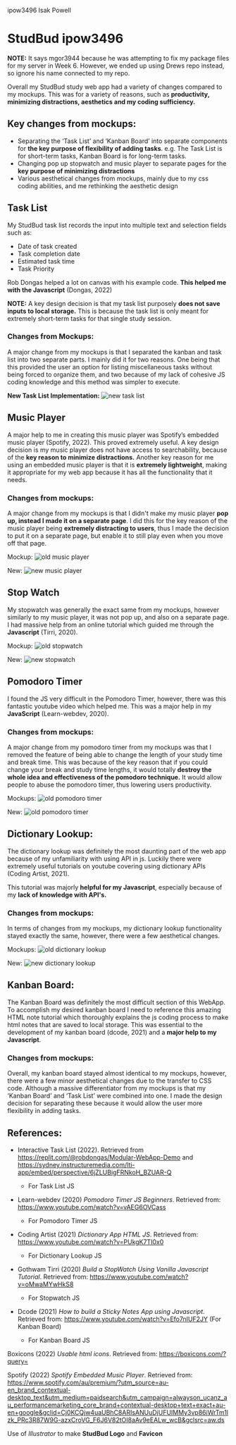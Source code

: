 ipow3496    Isak Powell
# StudBud    ipow3496

**NOTE:** It says mgor3944 because he was attempting to fix my package files for my server in Week 6. However, we ended up using Drews repo instead, so ignore his name connected to my repo.

Overall my StudBud study web app had a variety of changes compared to my mockups. This was for a variety of reasons, such as **productivity, minimizing distractions, aesthetics and my coding sufficiency.**

## **Key changes from mockups:**

* Separating the ‘Task List’ and ‘Kanban Board’ into separate components for **the key purpose of flexibility of adding tasks**. e.g. The Task List is for short-term tasks, Kanban Board is for long-term tasks.
* Changing pop up stopwatch and music player to separate pages for the **key purpose of minimizing distractions**
* Various aesthetical changes from mockups, mainly due to my css coding abilities, and me rethinking the aesthetic design

## Task List

My StudBud task list records the input into multiple text and selection fields such as:

* Date of task created
* Task completion date
* Estimated task time
* Task Priority

Rob Dongas helped a lot on canvas with his example code. **This helped me with the Javascript** (Dongas, 2022)

**NOTE:** A key design decision is that my task list purposely **does not save inputs to local storage.** This is because the task list is only meant for extremely short-term tasks for that single study session.

### Changes from Mockups:
A major change from my mockups is that I separated the kanban and task list into two separate parts. I mainly did it for two reasons. One being that this provided the user an option for listing miscellaneous tasks without being forced to organize them, and two because of my lack of cohesive JS coding knowledge and this method was simpler to execute.

**New Task List Implementation:**
![new task list](public/markdown/9.PNG)

## Music Player
A major help to me in creating this music player was Spotify’s embedded music player (Spotify, 2022). This proved extremely useful. A key design decision is my music player does not have access to searchability, because of the **key reason to minimize distractions.** Another key reason for me using an embedded music player is that it is **extremely lightweight**, making it appropriate for my web app because it has all the functionality that it needs.

### Changes from mockups:
A major change from my mockups is that I didn't make my music player **pop up, instead I made it on a separate page**. I did this for the key reason of the music player being **extremely distracting to users**, thus I made the decision to put it on a separate page, but enable it to still play even when you move off that page.

Mockup: 
![old music player](public/markdown/1.JPG)

New:
![new music player](public/markdown/7.PNG)

## Stop Watch

My stopwatch was generally the exact same from my mockups, however similarly to my music player, it was not pop up, and also on a separate page. I had massive help from an online tutorial which guided me through the **Javascript** (Tirri, 2020).

Mockup:
![old stopwatch](public/markdown/2.JPG)

New:
![new stopwatch](public/markdown/8.PNG)

## Pomodoro Timer

I found the JS very difficult in the Pomodoro Timer, however, there was this fantastic youtube video which helped me. This was a major help in my **JavaScript** (Learn-webdev, 2020).

### Changes from mockups:
A major change from my pomodoro timer from my mockups was that I removed the feature of being able to change the length of your study time and break time. This was because of the key reason that if you could change your break and study time lengths, it would totally **destroy the whole idea and effectiveness of the pomodoro technique.** It would allow people to abuse the pomodoro timer, thus lowering users productivity.

Mockups:
![old pomodoro timer](public/markdown/3.JPG)

New:
![old pomodoro timer](public/markdown/5.PNG)

## Dictionary Lookup:
The dictionary lookup was definitely the most daunting part of the web app because of my unfamiliarity with using API in js. Luckily there were extremely useful tutorials on youtube covering using dictionary APIs (Coding Artist, 2021).

This tutorial was majorly **helpful for my Javascript**, especially because of my **lack of knowledge with API's.**

### Changes from mockups:
In terms of changes from my mockups, my dictionary lookup functionality stayed exactly the same, however, there were a few aesthetical changes.

Mockups:
![old dictionary lookup](public/markdown/4.JPG)

New:
![new dictionary lookup](public/markdown/6.PNG)

## Kanban Board:
The Kanban Board was definitely the most difficult section of this WebApp. To accomplish my desired kanban board I need to reference this amazing HTML note tutorial which thoroughly explains the js coding process to make html notes that are saved to local storage. This was essential to the development of my kanban board (dcode, 2021) and a **major help to my Javascript**. 
### Changes from mockups:
Overall, my kanban board stayed almost identical to my mockups, however, there were a few minor aesthetical changes due to the transfer to CSS code. Although a massive differentiator from my mockups is that my ‘Kanban Board’ and ‘Task List’ were combined into one. I made the design decision for separating these because it would allow the user more flexibility in adding tasks.

## References:

* Interactive Task List (2022). Retrieved from <https://replit.com/@robdongas/Modular-WebApp-Demo> and <https://sydney.instructuremedia.com/lti-app/embed/perspective/6jZLUBigFRNkoH_BZUAR-Q>
  * For Task List JS

* Learn-webdev (2020) *Pomodoro Timer JS Beginners*. Retrieved from: <https://www.youtube.com/watch?v=vAEG6OVCass>
  * For Pomodoro Timer JS

* Coding Artist (2021) *Dictionary App HTML JS*. Retrieved from: <https://www.youtube.com/watch?v=PUkgK7TI0x0>
  * For Dictionary Lookup JS

* Gothwam Tirri (2020) *Build a StopWatch Using Vanilla Javascript Tutorial*. Retrieved from: <https://www.youtube.com/watch?v=oMwaMYwHkS8>
  * For Stopwatch JS

* Dcode (2021) *How to build a Sticky Notes App using Javascript*. Retrieved from: <https://www.youtube.com/watch?v=Efo7nIUF2JY> (For Kanban Board)
  * For Kanban Board JS

Boxicons (2022) *Usable html icons*. Retrieved from: <https://boxicons.com/?query=>

Spotify (2022) *Spotify Embedded Music Player*. Retrieved from: <https://www.spotify.com/au/premium/?utm_source=au-en_brand_contextual-desktop_text&utm_medium=paidsearch&utm_campaign=alwayson_ucanz_au_performancemarketing_core_brand+contextual-desktop+text+exact+au-en+google&gclid=Cj0KCQjw4uaUBhC8ARIsANUuDjUFUIMMy3vp86iWrTm1lzk_PRc3R87W9G-azxCroVG_F6J6V82tOI8aAv9eEALw_wcB&gclsrc=aw.ds>

Use of *Illustrator* to make **StudBud Logo** and **Favicon**